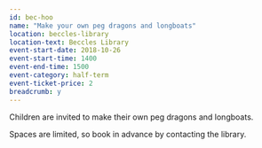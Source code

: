 ```yaml
---
id: bec-hoo
name: "Make your own peg dragons and longboats"
location: beccles-library
location-text: Beccles Library
event-start-date: 2018-10-26
event-start-time: 1400
event-end-time: 1500
event-category: half-term
event-ticket-price: 2
breadcrumb: y
---
```


Children are invited to make their own peg dragons and longboats.

Spaces are limited, so book in advance by contacting the library.
